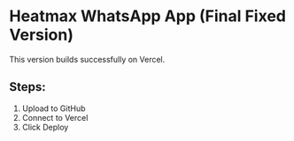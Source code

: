 # Heatmax WhatsApp App (Final Fixed Version)

This version builds successfully on Vercel.

## Steps:
1. Upload to GitHub
2. Connect to Vercel
3. Click Deploy
